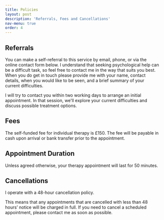 ```yaml
---
title: Policies
layout: post
description: 'Referrals, Fees and Cancellations'
nav-menu: true
order: 4
---
```


## Referrals
You can make a self-referral to this service by email, phone, or via the online contact form below. I understand that seeking psychological help can be a difficult task, so feel free to contact me in the way that suits you best. When you do get in touch please provide me with your name, contact details, when you would like to be seen, and a brief summary of your current difficulties.

I will try to contact you within two working days to arrange an initial appointment. In that session, we'll explore your current difficulties and discuss possible treatment options.

## Fees
The self-funded fee for individual therapy is £150. The fee will be payable in cash upon arrival or bank transfer prior to the appointment.

## Appointment Duration
Unless agreed otherwise, your therapy appointment will last for 50 minutes.

## Cancellations
I operate with a 48-hour cancellation policy.

This means that any appointments that are cancelled with less than 48 hours’ notice will be charged in full. If you need to cancel a scheduled appointment, please contact me as soon as possible.
